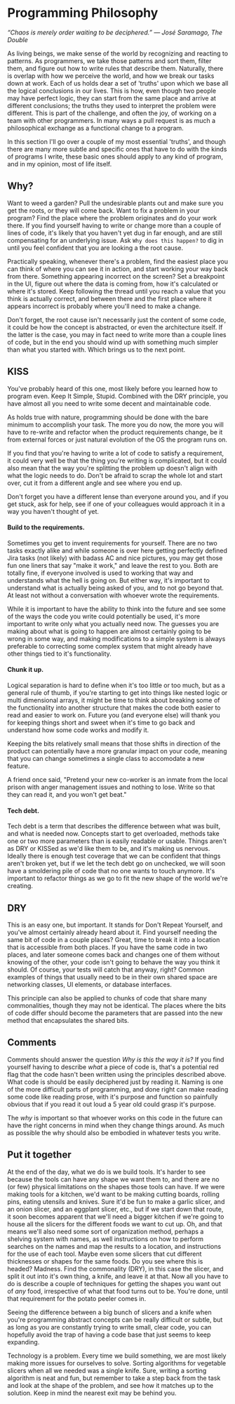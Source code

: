 # Programming Philosophy

_“Chaos is merely order waiting to be deciphered.” ― José Saramago, The Double_

As living beings, we make sense of the world by recognizing and reacting to patterns. As programmers, we take those patterns and sort them, filter them, and figure out how to write rules that describe them. Naturally, there is overlap with how we perceive the world, and how we break our tasks down at work. Each of us holds dear a set of 'truths' upon which we base all the logical conclusions in our lives. This is how, even though two people may have perfect logic, they can start from the same place and arrive at different conclusions; the truths they used to interpret the problem were different. This is part of the challenge, and often the joy, of working on a team with other programmers. In many ways a pull request is as much a philosophical exchange as a functional change to a program.

In this section I'll go over a couple of my most essential 'truths', and though there are many more subtle and specific ones that have to do with the kinds of programs I write, these basic ones should apply to any kind of program, and in my opinion, most of life itself.

## Why?
Want to weed a garden? Pull the undesirable plants out and make sure you get the roots, or they will come back. Want to fix a problem in your program? Find the place where the problem originates and do your work there. If you find yourself having to write or change more than a couple of lines of code, it's likely that you haven't yet dug in far enough, and are still compensating for an underlying issue. Ask `Why does this happen?` to dig in until you feel confident that you are looking a the root cause.

Practically speaking, whenever there's a problem, find the easiest place you can think of where you can see it in action, and start working your way back from there. Something appearing incorrect on the screen? Set a breakpoint in the UI, figure out where the data is coming from, how it's calculated or where it's stored. Keep following the thread until you reach a value that you think is actually correct, and between there and the first place where it appears incorrect is probably where you'll need to make a change.

Don't forget, the root cause isn't necessarily just the content of some code, it could be how the concept is abstracted, or even the architecture itself. If the latter is the case, you may in fact need to write more than a couple lines of code, but in the end you should wind up with something much simpler than what you started with. Which brings us to the next point.

## KISS
You've probably heard of this one, most likely before you learned how to program even. Keep It Simple, Stupid. Combined with the DRY principle, you have almost all you need to write some decent and maintainable code.

As holds true with nature, programming should be done with the bare minimum to accomplish your task. The more you do now, the more you will have to re-write and refactor when the product requirements change, be it from external forces or just natural evolution of the OS the program runs on.

If you find that you're having to write a lot of code to satisfy a requirement, it could very well be that the thing you're writing is complicated, but it could also mean that the way you're splitting the problem up doesn't align with what the logic needs to do. Don't be afraid to scrap the whole lot and start over, cut it from a different angle and see where you end up.

Don't forget you have a different lense than everyone around you, and if you get stuck, ask for help, see if one of your colleagues would approach it in a way you haven't thought of yet.

#### Build to the requirements.
Sometimes you get to invent requirements for yourself. There are no two tasks exactly alike and while someone is over here getting perfectly defined Jira tasks (not likely) with badass AC and nice pictures, you may get those fun one liners that say "make it work," and leave the rest to you. Both are totally fine, if everyone involved is used to working that way and understands what the hell is going on. But either way, it's important to understand what is actually being asked of you, and to not go beyond that. At least not without a conversation with whoever wrote the requirements.

While it is important to have the ability to think into the future and see some of the ways the code you write could potentially be used, it's more important to write only what you actually need now. The guesses you are making about what is going to happen are almost certainly going to be wrong in some way, and making modifications to a simple system is always preferable to correcting some complex system that might already have other things tied to it's functionality.

#### Chunk it up.
Logical separation is hard to define when it's too little or too much, but as a general rule of thumb, if you're starting to get into things like nested logic or multi dimensional arrays, it might be time to think about breaking some of the functionality into another structure that makes the code both easier to read and easier to work on. Future you (and everyone else) will thank you for keeping things short and sweet when it's time to go back and understand how some code works and modify it.

Keeping the bits relatively small means that those shifts in direction of the product can potentially have a more granular impact on your code, meaning that you can change sometimes a single class to accomodate a new feature.

A friend once said, "Pretend your new co-worker is an inmate from the local prison with anger management issues and nothing to lose. Write so that they can read it, and you won't get beat."

#### Tech debt.
Tech debt is a term that describes the difference between what was built, and what is needed now. Concepts start to get overloaded, methods take one or two more parameters than is easily readable or usable. Things aren't as DRY or KISSed as we'd like them to be, and it's making us nervous. Ideally there is enough test coverage that we can be confident that things aren't broken yet, but if we let the tech debt go on unchecked, we will soon have a smoldering pile of code that no one wants to touch anymore. It's important to refactor things as we go to fit the new shape of the world we're creating.

## DRY
This is an easy one, but important. It stands for Don't Repeat Yourself, and you've almost certainly already heard about it. Find yourself needing the same bit of code in a couple places? Great, time to break it into a location that is accessible from both places. If you have the same code in two places, and later someone comes back and changes one of them without knowing of the other, your code isn't going to behave the way you think it should. Of course, your tests will catch that anyway, right? Common examples of things that usually need to be in their own shared space are networking classes, UI elements, or database interfaces.

This principle can also be applied to chunks of code that share many commonalities, though they may not be identical. The places where the bits of code differ should become the parameters that are passed into the new method that encapsulates the shared bits.

## Comments
Comments should answer the question _Why is this the way it is?_ If you find yourself having to describe _what_ a piece of code is, that's a potential red flag that the code hasn't been written using the principles described above. What code is should be easily deciphered just by reading it. Naming is one of the more difficult parts of programming, and done right can make reading some code like reading prose, with it's purpose and function so painfully obvious that if you read it out loud a 5 year old could grasp it's purpose.

The _why_ is important so that whoever works on this code in the future can have the right concerns in mind when they change things around. As much as possible the why should also be embodied in whatever tests you write.

## Put it together
At the end of the day, what we do is we build tools. It's harder to see because the tools can have any shape we want them to, and there are no (or few) physical limitations on the shapes those tools can have. If we were making tools for a kitchen, we'd want to be making cutting boards, rolling pins, eating utensils and knives. Sure it'd be fun to make a garlic slicer, and an onion slicer, and an eggplant slicer, etc., but if we start down that route, it soon becomes apparent that we'll need a bigger kitchen if we're going to house all the slicers for the different foods we want to cut up. Oh, and that means we'll also need some sort of organization method, perhaps a shelving system with names, as well instructions on how to perform searches on the names and map the results to a location, and instructions for the use of each tool. Maybe even some slicers that cut different thicknesses or shapes for the same foods. Do you see where this is headed? Madness. Find the commonality (DRY), in this case the slicer, and split it out into it's own thing, a knife, and leave it at that. Now all you have to do is describe a couple of techniques for getting the shapes you want out of _any_ food, irrespective of what that food turns out to be. You're done, until that requirement for the potato peeler comes in.

Seeing the difference between a big bunch of slicers and a knife when you're programming abstract concepts can be really difficult or subtle, but as long as you are constantly trying to write small, clear code, you can hopefully avoid the trap of having a code base that just seems to keep expanding.

Technology is a problem. Every time we build something, we are most likely making more issues for ourselves to solve. Sorting algorithms for vegetable slicers when all we needed was a single knife. Sure, writing a sorting algorithm is neat and fun, but remember to take a step back from the task and look at the shape of the problem, and see how it matches up to the solution. Keep in mind the nearest exit may be behind you.
